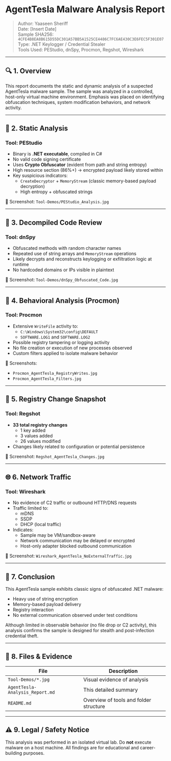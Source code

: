 # AgentTesla Malware Analysis Report

> Author: Yaaseen Sheriff  
> Date: [Insert Date]  
> Sample SHA256: `4CFE4B8EA8B615D55DC301A57BB5A1525CE4486C7FC6AE430C3E6FEC5F301E07`  
> Type: .NET Keylogger / Credential Stealer  
> Tools Used: PEStudio, dnSpy, Procmon, Regshot, Wireshark

---

## 🔍 1. Overview

This report documents the static and dynamic analysis of a suspected AgentTesla malware sample. The sample was analyzed in a controlled, host-only virtual machine environment. Emphasis was placed on identifying obfuscation techniques, system modification behaviors, and network activity.

---

## 🧪 2. Static Analysis

### Tool: PEStudio

- Binary is **.NET executable**, compiled in C#
- No valid code signing certificate
- Uses **Crypto Obfuscator** (evident from path and string entropy)
- High resource section (86%+) → encrypted payload likely stored within
- Key suspicious indicators:
  - `CreateDecryptor` + `MemoryStream` (classic memory-based payload decryption)
  - High entropy + obfuscated strings

📸 Screenshot: `Tool-Demos/PEStudio_Analysis.jpg`

---

## 🧠 3. Decompiled Code Review

### Tool: dnSpy

- Obfuscated methods with random character names
- Repeated use of string arrays and `MemoryStream` operations
- Likely decrypts and reconstructs keylogging or exfiltration logic at runtime
- No hardcoded domains or IPs visible in plaintext

📸 Screenshot: `Tool-Demos/dnSpy_Obfuscated_Code.jpg`

---

## 🧾 4. Behavioral Analysis (Procmon)

### Tool: Procmon

- Extensive `WriteFile` activity to:
  - `C:\Windows\System32\config\DEFAULT`
  - `SOFTWARE.LOG1` and `SOFTWARE.LOG2`
- Possible registry tampering or logging activity
- No file creation or execution of new processes observed
- Custom filters applied to isolate malware behavior

📸 Screenshots:
- `Procmon_AgentTesla_RegistryWrites.jpg`
- `Procmon_AgentTesla_Filters.jpg`

---

## 🧬 5. Registry Change Snapshot

### Tool: Regshot

- **33 total registry changes**
  - 1 key added
  - 3 values added
  - 26 values modified
- Changes likely related to configuration or potential persistence

📸 Screenshot: `Regshot_AgentTesla_Changes.jpg`

---

## 🌐 6. Network Traffic

### Tool: Wireshark

- No evidence of C2 traffic or outbound HTTP/DNS requests
- Traffic limited to:
  - mDNS
  - SSDP
  - DHCP (local traffic)
- Indicates:
  - Sample may be VM/sandbox-aware
  - Network communication may be delayed or encrypted
  - Host-only adapter blocked outbound communication

📸 Screenshot: `Wireshark_AgentTesla_NoExternalTraffic.jpg`

---

## 🧠 7. Conclusion

This AgentTesla sample exhibits classic signs of obfuscated .NET malware:

- Heavy use of string encryption
- Memory-based payload delivery
- Registry interaction
- No external communication observed under test conditions

Although limited in observable behavior (no file drop or C2 activity), this analysis confirms the sample is designed for stealth and post-infection credential theft.

---

## 📁 8. Files & Evidence

| File | Description |
|------|-------------|
| `Tool-Demos/*.jpg` | Visual evidence of analysis |
| `AgentTesla-Analysis_Report.md` | This detailed summary |
| `README.md` | Overview of tools and folder structure |

---

## ⚠️ 9. Legal / Safety Notice

This analysis was performed in an isolated virtual lab. Do **not** execute malware on a host machine. All findings are for educational and career-building purposes.


